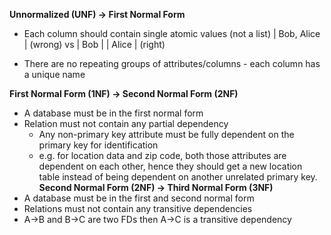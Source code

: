 **Unnormalized (UNF) -> First Normal Form**
- Each column should contain single atomic values (not a list)
| Bob, Alice | (wrong)
vs
| Bob  |
| Alice | (right)

- There are no repeating groups of attributes/columns - each column has a unique name

**First Normal Form (1NF) -> Second Normal Form (2NF)**
- A database must be in the first normal form
- Relation must not contain any partial dependency
	- Any non-primary key attribute must be fully dependent on the primary key for identification
	- e.g. for location data and zip code, both those attributes are dependent on each other, hence they should get a new location table instead of being dependent on another unrelated primary key. 
**Second Normal Form (2NF) -> Third Normal Form (3NF)**
- A database must be in the first and second normal form
- Relations must not contain any transitive dependencies
- A->B and B->C are two FDs then A->C is a transitive dependency